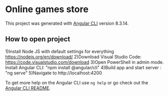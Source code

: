 # Online games store

This project was generated with [Angular CLI](https://github.com/angular/angular-cli) version 8.3.14.

## How to open project

   1)Install Node JS with default settings for everything
      https://nodejs.org/en/download/
     2)Download Visual Studio Code:
     https://code.visualstudio.com/download
       3)Open PowerShell in admin mode. Install Angular CLI: "npm install @angular/cli"
         4)Build app and start server : "ng serve"
             5)Navigate to http://localhost:4200

To get more help on the Angular CLI use `ng help` or go check out the [Angular CLI README](https://github.com/angular/angular-cli/blob/master/README.md).
